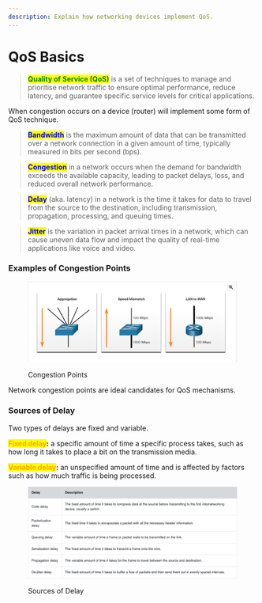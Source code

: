 ```yaml
---
description: Explain how networking devices implement QoS.
---
```


# QoS Basics

> <mark style="color:green;">**Quality of Service (QoS)**</mark> is a set of techniques to manage and prioritise network traffic to ensure optimal performance, reduce latency, and guarantee specific service levels for critical applications.



When congestion occurs on a device (router) will implement some form of QoS technique.



> <mark style="color:blue;">**Bandwidth**</mark> is the maximum amount of data that can be transmitted over a network connection in a given amount of time, typically measured in bits per second (bps).

> <mark style="color:blue;">**Congestion**</mark> in a network occurs when the demand for bandwidth exceeds the available capacity, leading to packet delays, loss, and reduced overall network performance.

> <mark style="color:blue;">**Delay**</mark> (aka. latency)  in a network is the time it takes for data to travel from the source to the destination, including transmission, propagation, processing, and queuing times.

> <mark style="color:blue;">**Jitter**</mark> is the variation in packet arrival times in a network, which can cause uneven data flow and impact the quality of real-time applications like voice and video.



### Examples of Congestion Points

<figure><img src="../../.gitbook/assets/Screenshot 2024-11-28 at 14.18.19.png" alt=""><figcaption><p>Congestion Points</p></figcaption></figure>

Network congestion points are ideal candidates for QoS mechanisms.



### Sources of Delay

Two types of delays are fixed and variable.&#x20;

<mark style="color:orange;">**Fixed delay**</mark>**:** a specific amount of time a specific process takes, such as how long it takes to place a bit on the transmission media.&#x20;

<mark style="color:orange;">**Variable delay**</mark>**:** an unspecified amount of time and is affected by factors such as how much traffic is being processed.

<figure><img src="../../.gitbook/assets/Screenshot 2024-11-28 at 14.20.15.png" alt=""><figcaption><p>Sources of Delay</p></figcaption></figure>



